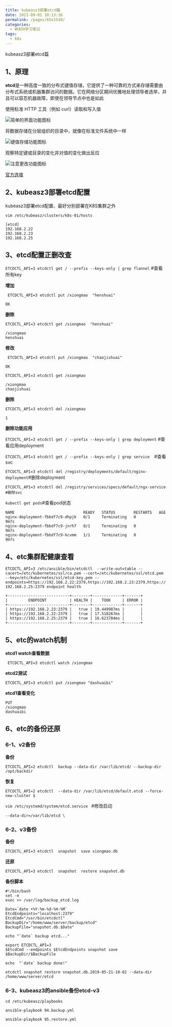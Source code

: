 ```yaml
---
title: kubeasz3部署etcd篇
date: 2021-09-01 10:13:16
permalink: /pages/b5e1549/
categories:
  - 《K8S》学习笔记
tags:
  - k8s
---
```

kubeasz3部署etcd篇  
<!-- more -->



## 1、原理
**etcd**是一种高度一致的分布式键值存储，它提供了一种可靠的方式来存储需要由分布式系统或机器集群访问的数据。它在网络分区期间优雅地处理领导者选举，并且可以容忍机器故障，即使在领导节点中也是如此





使用标准 HTTP 工具（例如 curl）读取和写入值

![简单的界面功能图标](https://cdn.jsdelivr.net/gh/lzq70112/images/blog/interface.svg)



将数据存储在分层组织的目录中，就像在标准文件系统中一样

![键值存储功能图标](https://cdn.jsdelivr.net/gh/lzq70112/images/blog/kv.svg)



观察特定键或目录的变化并对值的变化做出反应



![注意更改功能图标](https://cdn.jsdelivr.net/gh/lzq70112/images/blog/watch.svg)

[官方连接](https://etcd.io/)



## 2、kubeasz3部署etcd配置

kubeasz3部署etcd配置、最好分别部署在K8S集群之外



` vim /etc/kubeasz/clusters/k8s-01/hosts    `

```shell
[etcd]
192.168.2.22
192.168.2.23
192.168.2.25
```



## 3、etcd配置正删改查



`ETCDCTL_API=3 etcdctl get / --prefix --keys-only | grep flannel` #查看所有key

**增加**

` ETCDCTL_API=3 etcdctl put /xiongmao  "henshuai"`

```
OK
```

**删除**

`ETCDCTL_API=3 etcdctl get /xiongmao  "henshuai"`

```
/xiongmao
henshuai
```

**修改**

` ETCDCTL_API=3 etcdctl put /xiongmao  "chaojishuai"`

```
OK
```

`ETCDCTL_API=3 etcdctl get /xiongmao  `

```
/xiongmao
chaojishuai
```

**删除**

`ETCDCTL_API=3 etcdctl del /xiongmao `

```
1
```

**删除功能应用**



`ETCDCTL_API=3 etcdctl get / --prefix --keys-only | grep deployment` #查看应用deployment

`ETCDCTL_API=3 etcdctl get / --prefix --keys-only | grep service  `#查看svc

`ETCDCTL_API=3 etcdctl del /registry/deployments/default/nginx-deployment`#删除deployment

`ETCDCTL_API=3 etcdctl del /registry/services/specs/default/ngx-service #删除svc`

`kubectl get pods`#查看pod状态

```
NAME                              READY   STATUS        RESTARTS   AGE
nginx-deployment-fbbdf7c9-dhpjk   0/1     Terminating   0          9m7s
nginx-deployment-fbbdf7c9-jnrh7   0/1     Terminating   0          9m7s
nginx-deployment-fbbdf7c9-kcvmm   1/1     Terminating   0          9m7s
```





## 4、etc集群配健康查看

`ETCDCTL_API=3 /etc/ansible/bin/etcdctl  --write-out=table --cacert=/etc/kubernetes/ssl/ca.pem --cert=/etc/kubernetes/ssl/etcd.pem --key=/etc/kubernetes/ssl/etcd-key.pem --endpoints=https://192.168.2.22:2379,https://192.168.2.23:2379,https://192.168.2.25:2379 endpoint health`

```
+---------------------------+--------+-------------+-------+
|         ENDPOINT          | HEALTH |    TOOK     | ERROR |
+---------------------------+--------+-------------+-------+
| https://192.168.2.23:2379 |   true | 19.449987ms |       |
| https://192.168.2.22:2379 |   true | 17.518267ms |       |
| https://192.168.2.25:2379 |   true | 16.623784ms |       |
+---------------------------+--------+-------------+-------+
```



## 5、etc的watch机制

**etcd1 watch查看数据**

` ETCDCTL_API=3 etcdctl watch /xiongmao`

**etcd2测试**

`ETCDCTL_API=3 etcdctl put /xiongmao "dashuaibi"`

**etcd1查看变化**

```
PUT
/xiongmao
dashuaibi
```



## 6、etc的备份还原

### 6-1、v2备份

**备份**

`ETCDCTL_API=2 etcdctl  backup --data-dir /var/lib/etcd/ --backup-dir /opt/backdir`

**恢复**

`ETCDCTL_API=2 etcdctl  --data-dir /var/lib/etcd/default.etcd --force-new-cluster $`



`vim /etc/systemd/system/etcd.service ` #修改启动

```
--data-dir=/var/lib/etcd \
```



### 6-2、v3备份

**备份**

`ETCDCTL_API=3 etcdctl  snapshot  save xiongmao.db`

**还原**

`ETCDCTL_API=3 etcdctl  snapshot  restore snapshot.db`





**备份脚本**

```
#!/bin/bash
set -e
exec >> /var/log/backup_etcd.log

Date=`date +%Y-%m-%d-%H-%M`
EtcdEndpoints="localhost:2379"
EtcdCmd="/usr/bin/etcdctl"
BackupDir="/home/www/server/backup/etcd"
BackupFile="snapshot.db.$Date"

echo "`date` backup etcd..."

export ETCDCTL_API=3
$EtcdCmd --endpoints $EtcdEndpoints snapshot save  $BackupDir/$BackupFile

echo  "`date` backup done!"
```

`etcdctl snapshot restore snapshot.db.2019-05-21-10-02 --data-dir /home/www/server/etcd`


### 6-3、kubeasz3的ansible备份etcd-v3
`cd /etc/kubeasz/playbooks`

`ansible-playbook 94.backup.yml `

`ansible-playbook 95.restore.yml` 

